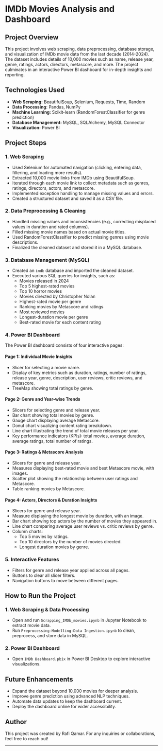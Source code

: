 # IMDb Movies Analysis and Dashboard

## Project Overview
This project involves web scraping, data preprocessing, database storage, and visualization of IMDb movie data from the last decade (2014-2024). The dataset includes details of 10,000 movies such as name, release year, genre, ratings, actors, directors, metascore, and more. The project culminates in an interactive Power BI dashboard for in-depth insights and reporting.

## Technologies Used
- **Web Scraping:** BeautifulSoup, Selenium, Requests, Time, Random
- **Data Processing:** Pandas, NumPy
- **Machine Learning:** Scikit-learn (RandomForestClassifier for genre prediction)
- **Database Management:** MySQL, SQLAlchemy, MySQL Connector
- **Visualization:** Power BI

## Project Steps
### 1. Web Scraping
- Used Selenium for automated navigation (clicking, entering data, filtering, and loading more results).
- Extracted 10,000 movie links from IMDb using BeautifulSoup.
- Iterated through each movie link to collect metadata such as genres, ratings, directors, actors, and metascore.
- Implemented exception handling to manage missing values and errors.
- Created a structured dataset and saved it as a CSV file.

### 2. Data Preprocessing & Cleaning
- Handled missing values and inconsistencies (e.g., correcting misplaced values in duration and rated columns).
- Filled missing movie names based on actual movie titles.
- Used RandomForestClassifier to predict missing genres using movie descriptions.
- Finalized the cleaned dataset and stored it in a MySQL database.

### 3. Database Management (MySQL)
- Created an `imdb` database and imported the cleaned dataset.
- Executed various SQL queries for insights, such as:
  - Movies released in 2024
  - Top 5 highest-rated movies
  - Top 10 horror movies
  - Movies directed by Christopher Nolan
  - Highest-rated movie per genre
  - Ranking movies by Metascore and ratings
  - Most reviewed movies
  - Longest-duration movie per genre
  - Best-rated movie for each content rating

### 4. Power BI Dashboard
The Power BI dashboard consists of four interactive pages:

#### **Page 1: Individual Movie Insights**
- Slicer for selecting a movie name.
- Display of key metrics such as duration, ratings, number of ratings, release year, genre, description, user reviews, critic reviews, and metascore.
- TreeMap showing total ratings by genre.

#### **Page 2: Genre and Year-wise Trends**
- Slicers for selecting genre and release year.
- Bar chart showing total movies by genre.
- Gauge chart displaying average Metascore.
- Donut chart visualizing content rating breakdown.
- Line chart illustrating the trend of total movie releases per year.
- Key performance indicators (KPIs): total movies, average duration, average ratings, total number of ratings.

#### **Page 3: Ratings & Metascore Analysis**
- Slicers for genre and release year.
- Measures displaying best-rated movie and best Metascore movie, with images.
- Scatter plot showing the relationship between user ratings and Metascore.
- Table ranking movies by Metascore.

#### **Page 4: Actors, Directors & Duration Insights**
- Slicers for genre and release year.
- Measure displaying the longest movie by duration, with an image.
- Bar chart showing top actors by the number of movies they appeared in.
- Line chart comparing average user reviews vs. critic reviews by genre.
- Column charts:
  - Top 5 movies by ratings.
  - Top 10 directors by the number of movies directed.
  - Longest duration movies by genre.

### 5. Interactive Features
- Filters for genre and release year applied across all pages.
- Buttons to clear all slicer filters.
- Navigation buttons to move between different pages.

## How to Run the Project
### 1. Web Scraping & Data Processing
- Open and run `Scrapping_IMDb_movies.ipynb` in Jupyter Notebook to extract movie data.
- Run `Preprocessing-Modelling-Data Ingestion.ipynb` to clean, preprocess, and store data in MySQL.

### 2. Power BI Dashboard
- Open `IMDb Dashboard.pbix` in Power BI Desktop to explore interactive visualizations.

## Future Enhancements
- Expand the dataset beyond 10,000 movies for deeper analysis.
- Improve genre prediction using advanced NLP techniques.
- Automate data updates to keep the dashboard current.
- Deploy the dashboard online for wider accessibility.

## Author
This project was created by Rafi Qamar. For any inquiries or collaborations, feel free to reach out!

---


